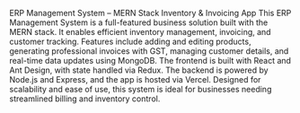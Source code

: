 ERP Management System – MERN Stack Inventory & Invoicing App
This ERP Management System is a full-featured business solution built with the MERN stack. It enables efficient inventory management, invoicing, and customer tracking. Features include adding and editing products, generating professional invoices with GST, managing customer details, and real-time data updates using MongoDB. The frontend is built with React and Ant Design, with state handled via Redux. The backend is powered by Node.js and Express, and the app is hosted via Vercel. Designed for scalability and ease of use, this system is ideal for businesses needing streamlined billing and inventory control.
